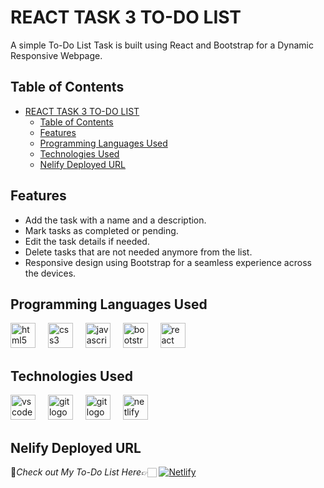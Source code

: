 # REACT TASK 3 TO-DO LIST

A simple To-Do List Task is built using React and Bootstrap for a Dynamic Responsive Webpage.


## Table of Contents

- [REACT TASK 3 TO-DO LIST](#react-task-3-to-do-list)
  - [Table of Contents](#table-of-contents)
  - [Features](#features)
  - [Programming Languages Used](#programming-languages-used)
  - [Technologies Used](#technologies-used)
  - [Nelify Deployed URL](#nelify-deployed-url)


## Features

- Add the task with a name and a description.
- Mark tasks as completed or pending.
- Edit the task details if needed.
- Delete tasks that are not needed anymore from the list.
- Responsive design using Bootstrap for a seamless experience across the devices.

## Programming Languages Used

<div align="left">
  <img src="https://cdn.jsdelivr.net/gh/devicons/devicon/icons/html5/html5-original.svg" height="40" alt="html5 logo"  />
  <img width="12" />

  <img src="https://cdn.jsdelivr.net/gh/devicons/devicon/icons/css3/css3-original.svg" height="40" alt="css3 logo"  />
  <img width="12" />

  <img src="https://cdn.jsdelivr.net/gh/devicons/devicon/icons/javascript/javascript-original.svg" height="40" alt="javascript logo"  />
  <img width="12" />

  <img src="https://cdn.jsdelivr.net/gh/devicons/devicon/icons/bootstrap/bootstrap-original.svg" height="40" alt="bootstrap logo"  />
  <img width="12" />
  
  <img src="https://skillicons.dev/icons?i=react" height="40" alt="react logo"  />
</div>

## Technologies Used

<div align="left">
  <img src="https://cdn.simpleicons.org/visualstudiocode/007ACC" height="40" alt="vscode logo"  />
  <img width="12" />

  <img src="https://cdn.simpleicons.org/git/F05032" height="40" alt="git logo"  />
  <img width="12" />

  <img src="https://cdn.simpleicons.org/github/FFFFFF" height="40" alt="git logo"  />
  <img width="12" />

  <img src="https://cdn.simpleicons.org/netlify/00C7B7" height="40" alt="netlify logo"  />
</div>


## Nelify Deployed URL

🔸*Check out My To-Do List Here*👉🏻 [![Netlify](https://img.shields.io/badge/netlify-%23000000.svg?style=for-the-badge&logo=netlify&logoColor=#00C7B7)](https://to-do-list-react-task-3.netlify.app/)
